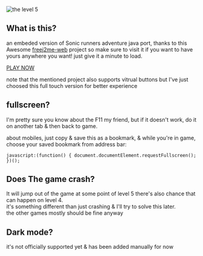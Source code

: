 
![the level 5](https://github.com/user-attachments/assets/d6c62027-ad90-41b7-95ef-9c84920d04f0)

## What is this?
an embeded version of Sonic runners adventure java port, thanks to this Awesome [freej2me-web](https://github.com/zb3/freej2me-web) 
project so make sure to visit it if you want to have yours anywhere you want! just give it a minute to load.

[PLAY NOW](https://neocharmy.github.io/runnersadventure/web/run.html?app=Sonic%20Runners%20Adventure&fractionScale=1)

note that the mentioned project also supports vitrual buttons but I've just choosed this full touch version for better experience

  
## fullscreen?
I'm pretty sure you know about the F11 my friend, but if it doesn't work, do it on another tab & then back to game.
  
about mobiles, just copy & save this as a bookmark, & while you're in game, choose your saved bookmark from address bar:

```
javascript:(function() { document.documentElement.requestFullscreen(); })();
```

  
## Does The game crash?
It will jump out of the game at some point of level 5 
there's also chance that can happen on level 4.  
it's something different than just crashing & I'll try to solve this later.  
the other games mostly should be fine anyway


## Dark mode?
it's not officially supported yet & has been added manually for now
